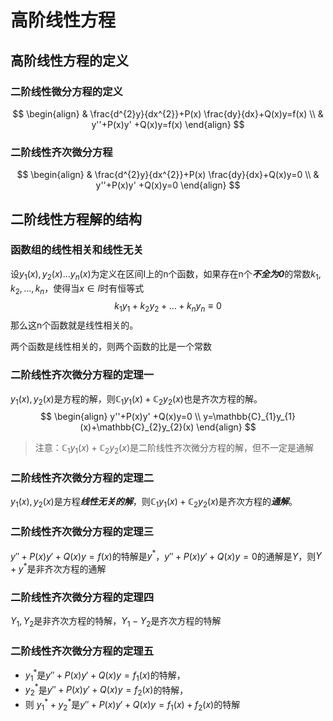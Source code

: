 # 高阶线性方程
## 高阶线性方程的定义

### 二阶线性微分方程的定义

$$
\begin{align}
 & \frac{d^{2}y}{dx^{2}}+P(x) \frac{dy}{dx}+Q(x)y=f(x) \\
 & y''+P(x)y' +Q(x)y=f(x)
\end{align}
$$

### 二阶线性齐次微分方程

$$
\begin{align}
 & \frac{d^{2}y}{dx^{2}}+P(x) \frac{dy}{dx}+Q(x)y=0 \\
 & y''+P(x)y' +Q(x)y=0
\end{align}
$$

## 二阶线性方程解的结构

### 函数组的线性相关和线性无关

设$y_{1}(x),y_{2}(x)\dots y_{n}(x)$为定义在区间I上的n个函数，如果存在n个***不全为0***的常数$k_{1},k_{2},\dots ,k_{n}$，使得当$x \in I$时有恒等式
$$
k_{1}y_{1}+k_{2}y_{2}+\dots+k_{n}y_{n}\equiv0
$$
那么这n个函数就是线性相关的。

两个函数是线性相关的，则两个函数的比是一个常数

### 二阶线性齐次微分方程的定理一

$y_{1}(x),y_{2}(x)$是方程的解，则$\mathbb{C}_{1}y_{1}(x)+\mathbb{C}_{2}y_{2}(x)$也是齐次方程的解。
$$
\begin{align}
y''+P(x)y' +Q(x)y=0 \\
y=\mathbb{C}_{1}y_{1}(x)+\mathbb{C}_{2}y_{2}(x)
\end{align}
$$

> 注意：$\mathbb{C}_{1}y_{1}(x)+\mathbb{C}_{2}y_{2}(x)$是二阶线性齐次微分方程的解，但不一定是通解

### 二阶线性齐次微分方程的定理二

$y_{1}(x),y_{2}(x)$是方程***线性无关的解***，则$\mathbb{C}_{1}y_{1}(x)+\mathbb{C}_{2}y_{2}(x)$是齐次方程的***通解***。

### 二阶线性齐次微分方程的定理三

$y''+P(x)y'+Q(x)y=f(x)$的特解是$y^{*}$，$y''+P(x)y'+Q(x)y=0$的通解是$Y$，则$Y+y^{*}$是非齐次方程的通解

### 二阶线性齐次微分方程的定理四

$Y_{1},Y_{2}$是非齐次方程的特解，$Y_{1}-Y_{2}$是齐次方程的特解

### 二阶线性齐次微分方程的定理五

- $y_{1}^{*}$是$y''+P(x)y'+Q(x)y=f_{1}(x)$的特解，
- $y_{2}^{*}$是$y''+P(x)y'+Q(x)y=f_{2}(x)$的特解，
- 则 $y_{1}^{*}+y_{2}^{*}$是$y''+P(x)y'+Q(x)y=f_{1}(x)+f_{2}(x)$的特解
